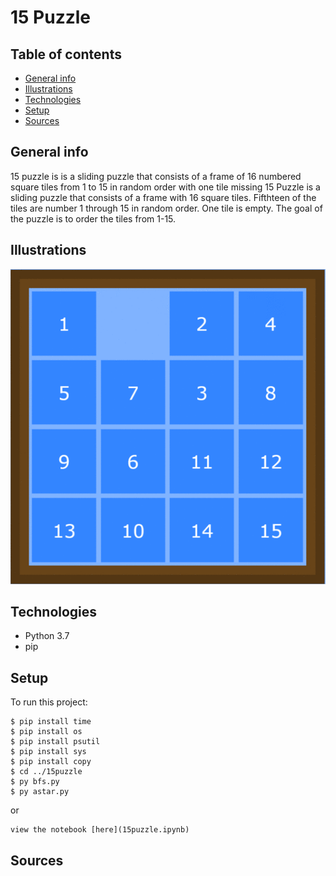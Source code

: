 # 15 Puzzle

## Table of contents
* [General info](#general-info)
* [Illustrations](#illustrations)
* [Technologies](#technologies)
* [Setup](#setup)
* [Sources](#sources)

## General info
15 puzzle is is a sliding puzzle that consists of a frame of 16 numbered square tiles from 1 to 15 in random order with one tile missing
15 Puzzle is a sliding puzzle that consists of a frame with 16 square tiles. Fifthteen of the tiles are number 1 through 15 in random order. One tile is empty. The goal of the puzzle is to order the tiles from 1-15. <add image here>


## Illustrations
![](gif/sol01-crop.gif)

## Technologies
* Python 3.7
* pip


## Setup
To run this project:
```
$ pip install time
$ pip install os
$ pip install psutil
$ pip install sys
$ pip install copy
$ cd ../15puzzle
$ py bfs.py
$ py astar.py
```
  
or
  
```
view the notebook [here](15puzzle.ipynb)
```

## Sources

